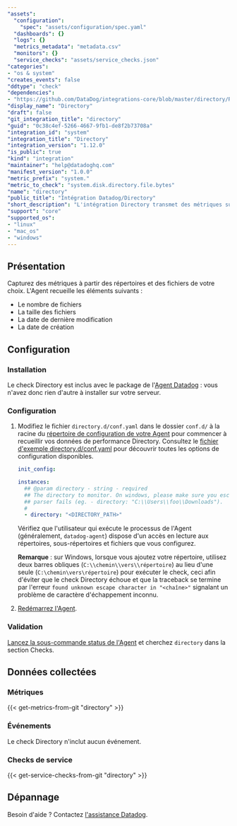 ```yaml
---
"assets":
  "configuration":
    "spec": "assets/configuration/spec.yaml"
  "dashboards": {}
  "logs": {}
  "metrics_metadata": "metadata.csv"
  "monitors": {}
  "service_checks": "assets/service_checks.json"
"categories":
- "os & system"
"creates_events": false
"ddtype": "check"
"dependencies":
- "https://github.com/DataDog/integrations-core/blob/master/directory/README.md"
"display_name": "Directory"
"draft": false
"git_integration_title": "directory"
"guid": "0c38c4ef-5266-4667-9fb1-de8f2b73708a"
"integration_id": "system"
"integration_title": "Directory"
"integration_version": "1.12.0"
"is_public": true
"kind": "integration"
"maintainer": "help@datadoghq.com"
"manifest_version": "1.0.0"
"metric_prefix": "system."
"metric_to_check": "system.disk.directory.file.bytes"
"name": "directory"
"public_title": "Intégration Datadog/Directory"
"short_description": "L'intégration Directory transmet des métriques sur des fichiers pour un répertoire donné."
"support": "core"
"supported_os":
- "linux"
- "mac_os"
- "windows"
---
```




## Présentation

Capturez des métriques à partir des répertoires et des fichiers de votre choix. L'Agent recueille les éléments suivants :

- Le nombre de fichiers
- La taille des fichiers
- La date de dernière modification
- La date de création

## Configuration

### Installation

Le check Directory est inclus avec le package de l'[Agent Datadog][1] : vous n'avez donc rien d'autre à installer sur votre serveur.

### Configuration

1. Modifiez le fichier `directory.d/conf.yaml` dans le dossier `conf.d/` à la racine du [répertoire de configuration de votre Agent][2] pour commencer à recueillir vos données de performance Directory. Consultez le [fichier d'exemple directory.d/conf.yaml][3] pour découvrir toutes les options de configuration disponibles.

   ```yaml
   init_config:

   instances:
     ## @param directory - string - required
     ## The directory to monitor. On windows, please make sure you escape back-slashes otherwise the YAML
     ## parser fails (eg. - directory: "C:\\Users\\foo\\Downloads").
     #
     - directory: "<DIRECTORY_PATH>"
   ```

    Vérifiez que l'utilisateur qui exécute le processus de l'Agent (généralement, `datadog-agent`) dispose d'un accès en lecture aux répertoires, sous-répertoires et fichiers que vous configurez.

    **Remarque** : sur Windows, lorsque vous ajoutez votre répertoire, utilisez deux barres obliques (`C:\\chemin\\vers\\répertoire`) au lieu d'une seule (`C:\chemin\vers\répertoire`) pour exécuter le check, ceci afin d'éviter que le check Directory échoue et que la traceback se termine par l'erreur `found unknown escape character in "<chaîne>"` signalant un problème de caractère d'échappement inconnu.

2. [Redémarrez l'Agent][4].

### Validation

[Lancez la sous-commande status de l'Agent][5] et cherchez `directory` dans la section Checks.

## Données collectées

### Métriques
{{< get-metrics-from-git "directory" >}}


### Événements

Le check Directory n'inclut aucun événement.

### Checks de service
{{< get-service-checks-from-git "directory" >}}


## Dépannage

Besoin d'aide ? Contactez [l'assistance Datadog][8].


[1]: https://app.datadoghq.com/account/settings#agent
[2]: https://docs.datadoghq.com/agent/guide/agent-configuration-files/#agent-configuration-directory
[3]: https://github.com/DataDog/integrations-core/blob/master/directory/datadog_checks/directory/data/conf.yaml.example
[4]: https://docs.datadoghq.com/agent/guide/agent-commands/#start-stop-and-restart-the-agent
[5]: https://docs.datadoghq.com/agent/guide/agent-commands/#agent-status-and-information
[6]: https://github.com/DataDog/integrations-core/blob/master/directory/metadata.csv
[7]: https://github.com/DataDog/integrations-core/blob/master/directory/assets/service_checks.json
[8]: https://docs.datadoghq.com/help/

